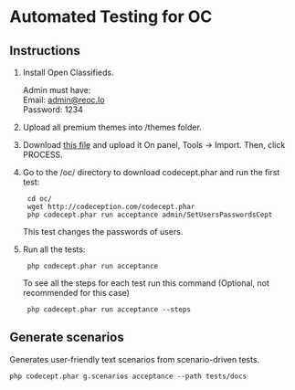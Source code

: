 # Automated Testing for OC

## Instructions


1. Install Open Classifieds. 

    Admin must have:<br>
    Email: admin@reoc.lo<br>
    Password: 1234


2. Upload all premium themes into /themes folder.


3. Download [this file](https://mega.nz/#!A41ghCJL!dDIXPWZ9NOvRscw0STOsYNoOMGH6dAtk6Atcc1pD2LI) and upload it On panel, Tools -> Import. Then, click PROCESS. 


4. Go to the /oc/ directory to download codecept.phar and run the first test:

        cd oc/
		wget http://codeception.com/codecept.phar
        php codecept.phar run acceptance admin/SetUsersPasswordsCept


    This test changes the passwords of users.


5. Run all the tests:

        php codecept.phar run acceptance

    To see all the steps for each test run this command (Optional, not recommended for this case)

        php codecept.phar run acceptance --steps



    
## Generate scenarios

Generates user-friendly text scenarios from scenario-driven tests.

    php codecept.phar g.scenarios acceptance --path tests/docs
    

    

